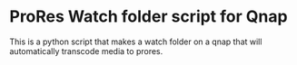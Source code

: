 # ProRes Watch folder script for Qnap
This is a python script that makes a watch folder on a qnap that will automatically transcode media to prores.

